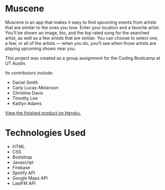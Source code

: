 # Muscene

Muscene is an app that makes it easy to find upcoming events from artists that are similar to the ones you love. Enter your location and a favorite artist. You'll be shown an image, bio, and the top rated song for the searched artist, as well as a few artists that are similar. You can choose to select one, a few, or all of the artists — when you do, you'll see when those artists are playing upcoming shows near you.

This project was created as a group assignment for the Coding Bootcamp at UT Austin.

Its contributors include:
- Daniel Smith
- Carly Lucas-Melanson
- Christina Davis
- Timothy Lee
- Kaitlyn Adams

<a href="https://guarded-garden-73772.herokuapp.com/">View the finished product on Heroku.</a>

# Technologies Used

- HTML
- CSS
- Bootstrap
- Javascript
- Firebase
- Spotify API
- Google Maps API
- LastFM API